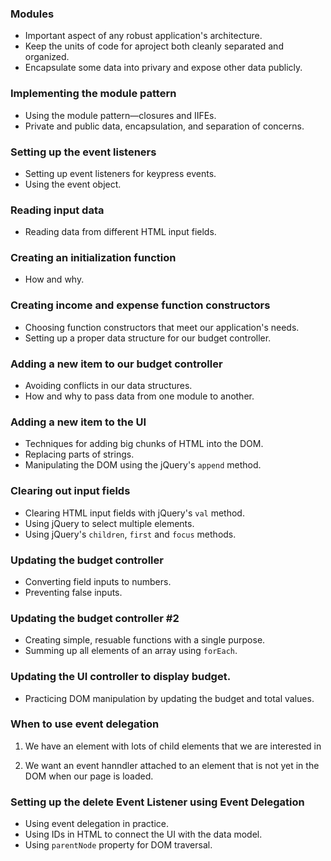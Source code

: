 ### Modules

-   Important aspect of any robust application's architecture.
-   Keep the units of code for aproject both cleanly separated and organized.
-   Encapsulate some data into privary and expose other data publicly.

### Implementing the module pattern

-   Using the module pattern—closures and IIFEs.
-   Private and public data, encapsulation, and separation of concerns.

### Setting up the event listeners

-   Setting up event listeners for keypress events.
-   Using the event object.

### Reading input data

-   Reading data from different HTML input fields.

### Creating an initialization function

-   How and why.

### Creating income and expense function constructors

-   Choosing function constructors that meet our application's needs.
-   Setting up a proper data structure for our budget controller.

### Adding a new item to our budget controller

-   Avoiding conflicts in our data structures.
-   How and why to pass data from one module to another.

### Adding a new item to the UI

-   Techniques for adding big chunks of HTML into the DOM.
-   Replacing parts of strings.
-   Manipulating the DOM using the jQuery's `append` method.

### Clearing out input fields

-   Clearing HTML input fields with jQuery's `val` method.
-   Using jQuery to select multiple elements.
-   Using jQuery's `children`, `first` and `focus` methods.

### Updating the budget controller

-   Converting field inputs to numbers.
-   Preventing false inputs.

### Updating the budget controller #2

-   Creating simple, resuable functions with a single purpose.
-   Summing up all elements of an array using `forEach`.

### Updating the UI controller to display budget.

-   Practicing DOM manipulation by updating the budget and total values.

### When to use event delegation

1. We have an element with lots of child elements that we are interested in

2. We want an event hanndler attached to an element that is not yet in the DOM when our page is loaded.

### Setting up the delete Event Listener using Event Delegation

-   Using event delegation in practice.
-   Using IDs in HTML to connect the UI with the data model.
-   Using `parentNode` property for DOM traversal.
